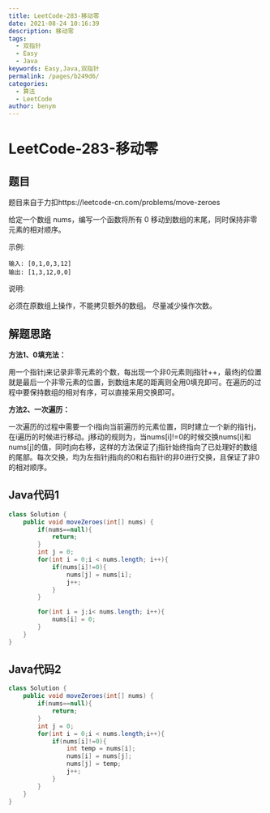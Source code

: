 ```yaml
---
title: LeetCode-283-移动零
date: 2021-08-24 10:16:39
description: 移动零
tags: 
  - 双指针
  - Easy
  - Java
keywords: Easy,Java,双指针
permalink: /pages/b249d6/
categories: 
  - 算法
  - LeetCode
author: benym
---
```


# LeetCode-283-移动零

## 题目

题目来自于力扣https://leetcode-cn.com/problems/move-zeroes

给定一个数组 nums，编写一个函数将所有 0 移动到数组的末尾，同时保持非零元素的相对顺序。

示例:

```
输入: [0,1,0,3,12]
输出: [1,3,12,0,0]
```


说明:

必须在原数组上操作，不能拷贝额外的数组。
尽量减少操作次数。

 

## 解题思路

**方法1、0填充法：**

用一个指针j来记录非零元素的个数，每出现一个非0元素则j指针++，最终j的位置就是最后一个非零元素的位置，到数组末尾的距离则全用0填充即可。在遍历的过程中要保持数组的相对有序，可以直接采用交换即可。

**方法2、一次遍历：**

一次遍历的过程中需要一个i指向当前遍历的元素位置，同时建立一个新的指针j，在i遍历的时候进行移动。j移动的规则为，当nums[i]!=0的时候交换nums[i]和nums[j]的值，同时j向右移，这样的方法保证了j指针始终指向了已处理好的数组的尾部。每次交换，均为左指针j指向的0和右指针i的非0进行交换，且保证了非0的相对顺序。

## Java代码1

```java
class Solution {
    public void moveZeroes(int[] nums) {
        if(nums==null){
            return;
        }
        int j = 0;
        for(int i = 0;i < nums.length; i++){
            if(nums[i]!=0){
                nums[j] = nums[i];
                j++;
            }
        }

        for(int i = j;i< nums.length; i++){
            nums[i] = 0;
        }
    }
}
```

## Java代码2

```java
class Solution {
    public void moveZeroes(int[] nums) {
        if(nums==null){
            return;
        }
        int j = 0;
        for(int i = 0;i < nums.length;i++){
            if(nums[i]!=0){
                int temp = nums[i];
                nums[i] = nums[j];
                nums[j] = temp;
                j++;
            }
        }
    }
}
```
